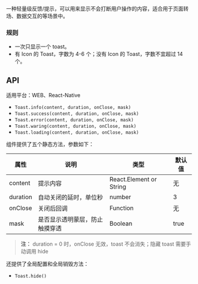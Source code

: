 一种轻量级反馈/提示，可以用来显示不会打断用户操作的内容，适合用于页面转场、数据交互的等场景中。


### 规则
- 一次只显示一个 toast。
- 有 Icon 的 Toast，字数为 4-6 个；没有 Icon 的 Toast，字数不宜超过 14 个。


## API

适用平台：WEB、React-Native
- `Toast.info(content, duration, onClose, mask)`
- `Toast.success(content, duration, onClose, mask)`
- `Toast.error(content, duration, onClose, mask)`
- `Toast.waring(content, duration, onClose, mask)`
- `Toast.loading(content, duration, onClose, mask)`


组件提供了五个静态方法，参数如下：

| 属性     | 说明                           | 类型                    | 默认值 |
| -------- | ------------------------------ | ----------------------- | ------ |
| content  | 提示内容                       | React.Element or String | 无     |
| duration | 自动关闭的延时，单位秒         | number                  | 3      |
| onClose  | 关闭后回调                     | Function                | 无     |
| mask     | 是否显示透明蒙层，防止触摸穿透 | Boolean                 | true   |

> **注：**  duration = 0 时，onClose 无效，toast 不会消失；隐藏 toast 需要手动调用 hide

还提供了全局配置和全局销毁方法：

- `Toast.hide()`

